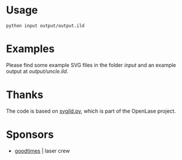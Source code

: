 # Usage
`python input output/output.ild`

# Examples
Please find some example SVG files in the folder *input* and an example output at *output/uncle.ild*.

# Thanks
The code is based on [svgild.py](https://github.com/marcan/openlase/blob/master/tools/svg2ild.py), which is part of the OpenLase project.

# Sponsors
- [goodtimes](https://www.goodtimes.technology) | laser crew
